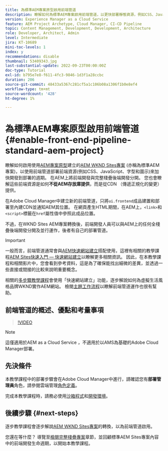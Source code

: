 ```yaml
---
title: 為標準AEM專案原型啟用前端管道
description: 瞭解如何為標準AEM專案啟用前端管道，以更快部署靜態資源，例如CSS、JavaScript、字型、圖示。 此外也會將前端開發與AEM上的完整棧疊後端開發分開。
version: Experience Manager as a Cloud Service
feature: AEM Project Archetype, Cloud Manager, CI-CD Pipeline
topic: Content Management, Development, Development, Architecture
role: Developer, Architect, Admin
level: Intermediate
jira: KT-10689
mini-toc-levels: 1
index: y
recommendations: disable
thumbnail: 53409343.jpg
last-substantial-update: 2022-09-23T00:00:00Z
doc-type: Tutorial
exl-id: b795e7e8-f611-4fc3-9846-1d3f1a28ccbc
duration: 206
source-git-commit: 48433a5367c281cf5a1c106b08a1306f1b0e8ef4
workflow-type: tm+mt
source-wordcount: '428'
ht-degree: 1%

---
```


# 為標準AEM專案原型啟用前端管道{#enable-front-end-pipeline-standard-aem-project}

瞭解如何啟用使用[AEM專案原型](https://github.com/adobe/aem-project-archetype)建立的[AEM WKND Sites專案](https://github.com/adobe/aem-guides-wknd) (亦稱為標準AEM專案)，以使用前端管道部署前端資源(例如CSS、JavaScript、字型和圖示)來加快開發到部署的週期。 在AEM上將前端開發與完整棧疊後端開發分開。 您也會瞭解這些前端資源是如何&#x200B;__不從AEM存放庫提供__，而是從CDN （傳遞正規化的變更）提供。


在Adobe Cloud Manager中建立新的前端管道，只將`ui.frontend`成品建置和部署至內建CDN並通知AEM其位置。 在網頁產生HTML期間，在AEM上，`<link>`和`<script>`標籤在`href`屬性值中參照此成品位置。

不過，在WKND Sites AEM專案轉換後，前端開發人員可以與AEM上的任何全棧疊後端開發分開及並行運作，後者有自己的部署管道。

>[!IMPORTANT]
>
>一般而言，前端管道通常會與[AEM快速網站建立](https://experienceleague.adobe.com/docs/experience-manager-cloud-service/content/sites/administering/site-creation/quick-site/overview.html?lang=zh-Hant)搭配使用，這裡有相關的教學課程[AEM Sites快速入門 — 快速網站建立](https://experienceleague.adobe.com/docs/experience-manager-learn/getting-started-wknd-tutorial-develop/site-template/overview.html?lang=zh-Hant)以瞭解更多相關資訊。 因此，在本教學課程和相關影片中，您會看到參考資料，這是為了確保能找出細微的差異，並透過一些直接或間接的比較來說明重要概念。


相關的[多步驟教學課程](https://experienceleague.adobe.com/docs/experience-manager-learn/getting-started-wknd-tutorial-develop/site-template/overview.html?lang=zh-Hant)會使用「快速網站建立」功能，逐步解說如何為虛擬生活風格品牌WKND實作AEM網站。 檢閱[主題工作流程](https://experienceleague.adobe.com/docs/experience-manager-learn/getting-started-wknd-tutorial-develop/site-template/theming.html?lang=zh-Hant)以瞭解前端管道運作也很有幫助。

## 前端管道的概述、優點和考量事項

>[!VIDEO](https://video.tv.adobe.com/v/3409343?quality=12&learn=on)


>[!NOTE]
>
>這僅適用於AEM as a Cloud Service ，不適用於以AMS為基礎的Adobe Cloud Manager部署。

## 先決條件

本教學課程中的部署步驟會在Adobe Cloud Manager中進行，請確認您有&#x200B;__部署管理員__&#x200B;角色，請參閱雲端管理[角色定義](https://experienceleague.adobe.com/docs/experience-manager-cloud-manager/content/requirements/users-and-roles.html?lang=zh-Hant#role-definitions)。

完成本教學課程時，請務必使用[沙箱程式](https://experienceleague.adobe.com/docs/experience-manager-cloud-service/content/implementing/using-cloud-manager/programs/introduction-sandbox-programs.html?lang=zh-Hant)和[開發環境](https://experienceleague.adobe.com/docs/experience-manager-cloud-service/content/implementing/using-cloud-manager/manage-environments.html?lang=zh-Hant)。

## 後續步驟 {#next-steps}

逐步教學課程會逐步解說[AEM WKND Sites專案](https://github.com/adobe/aem-guides-wknd)的轉換，以為前端管道啟用。

您還在等什麼？ 導覽至[檢閱完整棧疊專案](review-uifrontend-module.md)章節，並回顧標準AEM Sites專案內容中的前端開發生命週期，以開始本教學課程。

